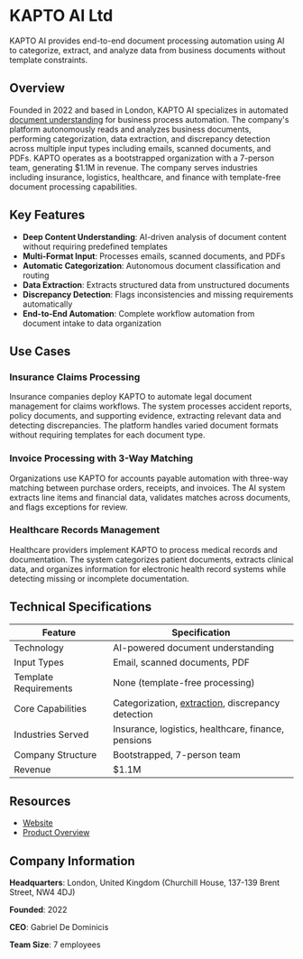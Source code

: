 # KAPTO AI Ltd

KAPTO AI provides end-to-end document processing automation using AI to categorize, extract, and analyze data from business documents without template constraints.

## Overview

Founded in 2022 and based in London, KAPTO AI specializes in automated [document understanding](../../capabilities/document-understanding/index.md) for business process automation. The company's platform autonomously reads and analyzes business documents, performing categorization, data extraction, and discrepancy detection across multiple input types including emails, scanned documents, and PDFs. KAPTO operates as a bootstrapped organization with a 7-person team, generating $1.1M in revenue. The company serves industries including insurance, logistics, healthcare, and finance with template-free document processing capabilities.

## Key Features

- **Deep Content Understanding**: AI-driven analysis of document content without requiring predefined templates
- **Multi-Format Input**: Processes emails, scanned documents, and PDFs
- **Automatic Categorization**: Autonomous document classification and routing
- **Data Extraction**: Extracts structured data from unstructured documents
- **Discrepancy Detection**: Flags inconsistencies and missing requirements automatically
- **End-to-End Automation**: Complete workflow automation from document intake to data organization

## Use Cases

### Insurance Claims Processing

Insurance companies deploy KAPTO to automate legal document management for claims workflows. The system processes accident reports, policy documents, and supporting evidence, extracting relevant data and detecting discrepancies. The platform handles varied document formats without requiring templates for each document type.

### Invoice Processing with 3-Way Matching

Organizations use KAPTO for accounts payable automation with three-way matching between purchase orders, receipts, and invoices. The AI system extracts line items and financial data, validates matches across documents, and flags exceptions for review.

### Healthcare Records Management

Healthcare providers implement KAPTO to process medical records and documentation. The system categorizes patient documents, extracts clinical data, and organizes information for electronic health record systems while detecting missing or incomplete documentation.

## Technical Specifications

| Feature | Specification |
|---------|---------------|
| Technology | AI-powered document understanding |
| Input Types | Email, scanned documents, PDF |
| Template Requirements | None (template-free processing) |
| Core Capabilities | Categorization, [extraction](../../capabilities/extraction/index.md), discrepancy detection |
| Industries Served | Insurance, logistics, healthcare, finance, pensions |
| Company Structure | Bootstrapped, 7-person team |
| Revenue | $1.1M |

## Resources

- [Website](https://www.kapto.ai)
- [Product Overview](https://www.kapto.ai/product/end-to-end-processing)

## Company Information

**Headquarters**: London, United Kingdom (Churchill House, 137-139 Brent Street, NW4 4DJ)

**Founded**: 2022

**CEO**: Gabriel De Dominicis

**Team Size**: 7 employees
